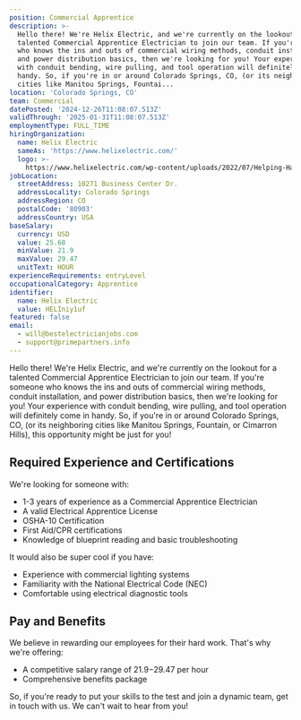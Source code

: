 ```yaml
---
position: Commercial Apprentice
description: >-
  Hello there! We're Helix Electric, and we're currently on the lookout for a
  talented Commercial Apprentice Electrician to join our team. If you're someone
  who knows the ins and outs of commercial wiring methods, conduit installation,
  and power distribution basics, then we're looking for you! Your experience
  with conduit bending, wire pulling, and tool operation will definitely come in
  handy. So, if you're in or around Colorado Springs, CO, (or its neighboring
  cities like Manitou Springs, Fountai...
location: 'Colorado Springs, CO'
team: Commercial
datePosted: '2024-12-26T11:08:07.513Z'
validThrough: '2025-01-31T11:08:07.513Z'
employmentType: FULL_TIME
hiringOrganization:
  name: Helix Electric
  sameAs: 'https://www.helixelectric.com/'
  logo: >-
    https://www.helixelectric.com/wp-content/uploads/2022/07/Helping-Hands-Logo_Blue-e1656694113799.jpg
jobLocation:
  streetAddress: 10271 Business Center Dr.
  addressLocality: Colorado Springs
  addressRegion: CO
  postalCode: '80903'
  addressCountry: USA
baseSalary:
  currency: USD
  value: 25.68
  minValue: 21.9
  maxValue: 29.47
  unitText: HOUR
experienceRequirements: entryLevel
occupationalCategory: Apprentice
identifier:
  name: Helix Electric
  value: HELIniy1uf
featured: false
email:
  - will@bestelectricianjobs.com
  - support@primepartners.info
---
```




Hello there! We're Helix Electric, and we're currently on the lookout for a talented Commercial Apprentice Electrician to join our team. If you're someone who knows the ins and outs of commercial wiring methods, conduit installation, and power distribution basics, then we're looking for you! Your experience with conduit bending, wire pulling, and tool operation will definitely come in handy. So, if you're in or around Colorado Springs, CO, (or its neighboring cities like Manitou Springs, Fountain, or Cimarron Hills), this opportunity might be just for you!

## Required Experience and Certifications
We're looking for someone with:
- 1-3 years of experience as a Commercial Apprentice Electrician
- A valid Electrical Apprentice License
- OSHA-10 Certification
- First Aid/CPR certifications
- Knowledge of blueprint reading and basic troubleshooting

It would also be super cool if you have:
- Experience with commercial lighting systems
- Familiarity with the National Electrical Code (NEC)
- Comfortable using electrical diagnostic tools

## Pay and Benefits
We believe in rewarding our employees for their hard work. That's why we're offering:
- A competitive salary range of $21.9-$29.47 per hour
- Comprehensive benefits package

So, if you're ready to put your skills to the test and join a dynamic team, get in touch with us. We can't wait to hear from you!
